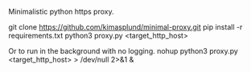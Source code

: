 Minimalistic python https proxy.

git clone https://github.com/kimasplund/minimal-proxy.git 
pip install -r requirements.txt 
python3 proxy.py <target_http_host>

Or to run in the background with no logging. 
nohup python3 proxy.py <target_http_host> > /dev/null 2>&1 &